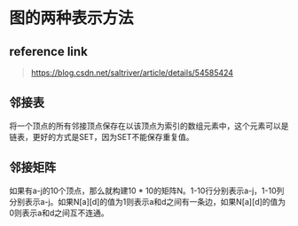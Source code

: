 # 图的两种表示方法

## reference link

> https://blog.csdn.net/saltriver/article/details/54585424  

## 邻接表

将一个顶点的所有邻接顶点保存在以该顶点为索引的数组元素中，这个元素可以是链表，更好的方式是SET，因为SET不能保存重复值。

## 邻接矩阵

如果有a-j的10个顶点，那么就构建10 * 10的矩阵N。1-10行分别表示a-j，1-10列分别表示a-j。如果N[a][d]的值为1则表示a和d之间有一条边，如果N[a][d]的值为0则表示a和d之间互不连通。

